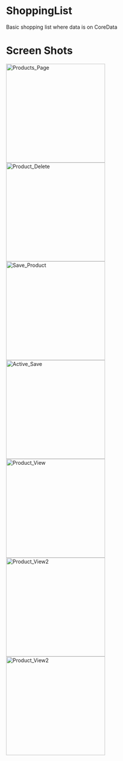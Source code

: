 # ShoppingList
Basic shopping list where data is on CoreData

# Screen Shots #
<div>
  <img width= "270" alt="Products_Page" src="https://github.com/drgndenis/ShoppingList/assets/101059619/5abbeb11-737b-4539-8f1a-7732dcbef28d">
  <img width= "270" alt="Product_Delete" src="https://github.com/drgndenis/ShoppingList/assets/101059619/92b5b3e6-5f3d-4db8-b1e6-61da4fa86704">
  <br>
  <img width= "270" alt="Save_Product" src="https://github.com/drgndenis/ShoppingList/assets/101059619/f20692ee-e0cd-4e35-941f-1039f07ffa4e">
  <img width= "270" alt="Active_Save" src="https://github.com/drgndenis/ShoppingList/assets/101059619/3aaceaa1-9e6e-456f-b760-1aba1dc11ef0">
  <br>
  <img width= "270" alt="Product_View" src="https://github.com/drgndenis/ShoppingList/assets/101059619/cb8c842a-d805-4c71-be66-cb26031c2063">
  <img width= "270" alt="Product_View2" src="https://github.com/drgndenis/ShoppingList/assets/101059619/56a52534-ec83-46ec-86e5-54cfa5dc16f0">
  <br>
  <img width= "270" alt="Product_View2" src="https://github.com/drgndenis/ShoppingList/assets/101059619/5632cff5-524f-4abd-ab61-498ebda17307">
</div>

